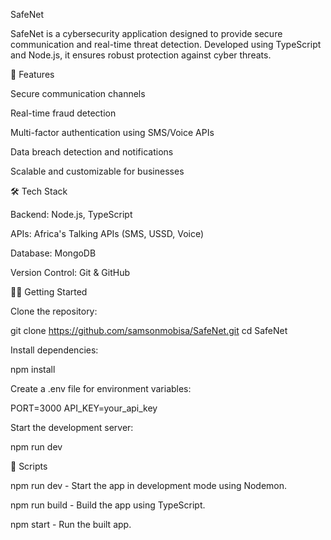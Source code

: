 SafeNet

SafeNet is a cybersecurity application designed to provide secure communication and real-time threat detection. Developed using TypeScript and Node.js, it ensures robust protection against cyber threats.

🚀 Features

Secure communication channels

Real-time fraud detection

Multi-factor authentication using SMS/Voice APIs

Data breach detection and notifications

Scalable and customizable for businesses

🛠 Tech Stack

Backend: Node.js, TypeScript

APIs: Africa's Talking APIs (SMS, USSD, Voice)

Database: MongoDB

Version Control: Git & GitHub

🧑‍💻 Getting Started

Clone the repository:

git clone https://github.com/samsonmobisa/SafeNet.git
cd SafeNet

Install dependencies:

npm install

Create a .env file for environment variables:

PORT=3000
API_KEY=your_api_key

Start the development server:

npm run dev

🧪 Scripts

npm run dev - Start the app in development mode using Nodemon.

npm run build - Build the app using TypeScript.

npm start - Run the built app.
